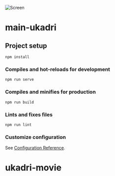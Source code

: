 ![Screen](https://github.com/Vladislav-Kruvenchyk/Ukadri-movie/blob/main/src/assets/Снимок%20экрана%202023-05-26%20в%2013.23.11.png)

# main-ukadri

## Project setup
```
npm install
```

### Compiles and hot-reloads for development
```
npm run serve
```

### Compiles and minifies for production
```
npm run build
```

### Lints and fixes files
```
npm run lint
```

### Customize configuration
See [Configuration Reference](https://cli.vuejs.org/config/).
# ukadri-movie

